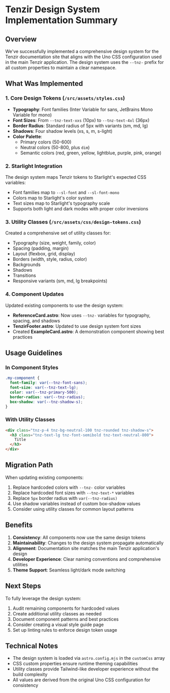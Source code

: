 # Tenzir Design System Implementation Summary

## Overview

We've successfully implemented a comprehensive design system for the Tenzir documentation site that aligns with the Uno CSS configuration used in the main Tenzir application. The design system uses the `--tnz-` prefix for all custom properties to maintain a clear namespace.

## What Was Implemented

### 1. Core Design Tokens (`/src/assets/styles.css`)

- **Typography**: Font families (Inter Variable for sans, JetBrains Mono Variable for mono)
- **Font Sizes**: From `--tnz-text-xxs` (10px) to `--tnz-text-4xl` (36px)
- **Border Radius**: Standard radius of 5px with variants (sm, md, lg)
- **Shadows**: Four shadow levels (xs, s, m, s-light)
- **Color Palette**:
  - Primary colors (50-600)
  - Neutral colors (50-800, plus `dim`)
  - Semantic colors (red, green, yellow, lightblue, purple, pink, orange)

### 2. Starlight Integration

The design system maps Tenzir tokens to Starlight's expected CSS variables:
- Font families map to `--sl-font` and `--sl-font-mono`
- Colors map to Starlight's color system
- Text sizes map to Starlight's typography scale
- Supports both light and dark modes with proper color inversions

### 3. Utility Classes (`/src/assets/css/design-tokens.css`)

Created a comprehensive set of utility classes for:
- Typography (size, weight, family, color)
- Spacing (padding, margin)
- Layout (flexbox, grid, display)
- Borders (width, style, radius, color)
- Backgrounds
- Shadows
- Transitions
- Responsive variants (sm, md, lg breakpoints)

### 4. Component Updates

Updated existing components to use the design system:
- **ReferenceCard.astro**: Now uses `--tnz-` variables for typography, spacing, and shadows
- **TenzirFooter.astro**: Updated to use design system font sizes
- Created **ExampleCard.astro**: A demonstration component showing best practices

## Usage Guidelines

### In Component Styles
```css
.my-component {
  font-family: var(--tnz-font-sans);
  font-size: var(--tnz-text-lg);
  color: var(--tnz-primary-500);
  border-radius: var(--tnz-radius);
  box-shadow: var(--tnz-shadow-s);
}
```

### With Utility Classes
```html
<div class="tnz-p-4 tnz-bg-neutral-100 tnz-rounded tnz-shadow-s">
  <h3 class="tnz-text-lg tnz-font-semibold tnz-text-neutral-800">
    Title
  </h3>
</div>
```

## Migration Path

When updating existing components:
1. Replace hardcoded colors with `--tnz-` color variables
2. Replace hardcoded font sizes with `--tnz-text-*` variables
3. Replace `5px` border radius with `var(--tnz-radius)`
4. Use shadow variables instead of custom box-shadow values
5. Consider using utility classes for common layout patterns

## Benefits

1. **Consistency**: All components now use the same design tokens
2. **Maintainability**: Changes to the design system propagate automatically
3. **Alignment**: Documentation site matches the main Tenzir application's design
4. **Developer Experience**: Clear naming conventions and comprehensive utilities
5. **Theme Support**: Seamless light/dark mode switching

## Next Steps

To fully leverage the design system:
1. Audit remaining components for hardcoded values
2. Create additional utility classes as needed
3. Document component patterns and best practices
4. Consider creating a visual style guide page
5. Set up linting rules to enforce design token usage

## Technical Notes

- The design system is loaded via `astro.config.mjs` in the `customCss` array
- CSS custom properties ensure runtime theming capabilities
- Utility classes provide Tailwind-like developer experience without the build complexity
- All values are derived from the original Uno CSS configuration for consistency